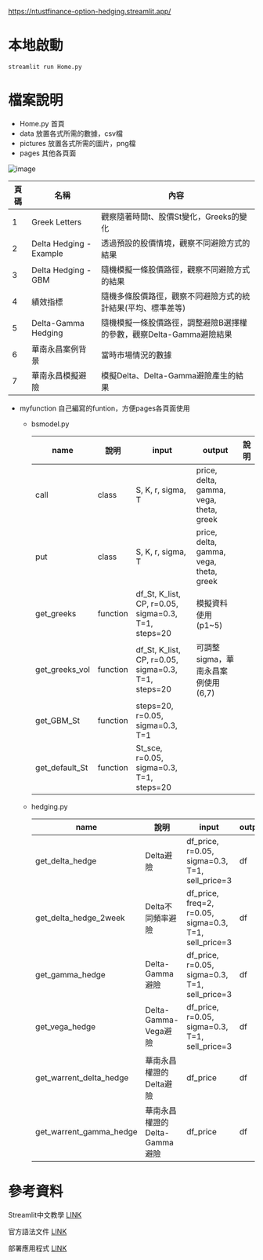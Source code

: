
https://ntustfinance-option-hedging.streamlit.app/

# 本地啟動
```
streamlit run Home.py
```

# 檔案說明

* Home.py 首頁
* data 放置各式所需的數據，csv檔
* pictures 放置各式所需的圖片，png檔
* pages 其他各頁面
 
![image](https://github.com/TanukiFin/111moe_option_hedging/assets/73293068/a0b7b30c-976b-4997-9ac1-b686b76a1afd)

  <div align="left">
   
  | 頁碼  | 名稱 | 內容 | 
  | ---------- | -----------| ---------- | 
  | 1  | Greek Letters  | 觀察隨著時間t、股價St變化，Greeks的變化 |
  | 2   | Delta Hedging - Example   | 透過預設的股價情境，觀察不同避險方式的結果 |
  | 3   | Delta Hedging - GBM   | 隨機模擬一條股價路徑，觀察不同避險方式的結果 | 
  | 4   | 績效指標   | 隨機多條股價路徑，觀察不同避險方式的統計結果(平均、標準差等) | 
  | 5   | Delta-Gamma Hedging   | 隨機模擬一條股價路徑，調整避險B選擇權的參數，觀察Delta-Gamma避險結果 |
  | 6   | 華南永昌案例背景   | 當時市場情況的數據 |
  | 7   | 華南永昌模擬避險   | 模擬Delta、Delta-Gamma避險產生的結果 |
   
  </div>

* myfunction 自己編寫的funtion，方便pages各頁面使用
  * bsmodel.py
    <div align="left">

    | name  | 說明 | input | output | 說明 |
    | ---------- | -----------| ---------- | -----------|---|
    | call  | class   | S, K, r, sigma, T | price, delta, gamma, vega, theta, greek   | |
    | put   | class   | S, K, r, sigma, T | price, delta, gamma, vega, theta, greek   | |
    | get_greeks   | function   | df_St, K_list, CP, r=0.05, sigma=0.3, T=1, steps=20 |  模擬資料使用(p1~5) |
    | get_greeks_vol  | function   | df_St, K_list, CP, r=0.05, sigma=0.3, T=1, steps=20 |  可調整sigma，華南永昌案例使用(6,7)  |
    | get_GBM_St   | function   | steps=20, r=0.05, sigma=0.3, T=1 |  | |
    | get_default_St   | function   | St_sce, r=0.05, sigma=0.3, T=1, steps=20 | | |

    </div>
    
  * hedging.py
    <div align="left">

    | name  | 說明 | input | output |
    | ---------- | -----------| ---------- | -----------|
    | get_delta_hedge  | Delta避險   | df_price, r=0.05, sigma=0.3, T=1, sell_price=3 |  df  |
    | get_delta_hedge_2week   | Delta不同頻率避險   | df_price, freq=2, r=0.05, sigma=0.3, T=1, sell_price=3 |  df  |
    | get_gamma_hedge   | Delta-Gamma避險   | df_price, r=0.05, sigma=0.3, T=1, sell_price=3 | df  |
    | get_vega_hedge   | Delta-Gamma-Vega避險  | df_price, r=0.05, sigma=0.3, T=1, sell_price=3 | df |
    |get_warrent_delta_hedge| 華南永昌權證的Delta避險|df_price|df|
    |get_warrent_gamma_hedge| 華南永昌權證的Delta-Gamma避險|df_price|df|

    </div>


# 參考資料
Streamlit中文教學
[LINK](https://medium.com/@yt.chen/%E6%A9%9F%E5%99%A8%E5%AD%B8%E7%BF%92-%E8%B3%87%E6%96%99%E7%A7%91%E5%AD%B8%E6%A1%86%E6%9E%B6%E6%87%89%E7%94%A8-streamlit%E5%85%A5%E9%96%80-1-d07478cd4d8)

官方語法文件
[LINK](https://docs.streamlit.io/library/api-reference)

部署應用程式
[LINK](https://blog.jiatool.com/posts/streamlit/)




